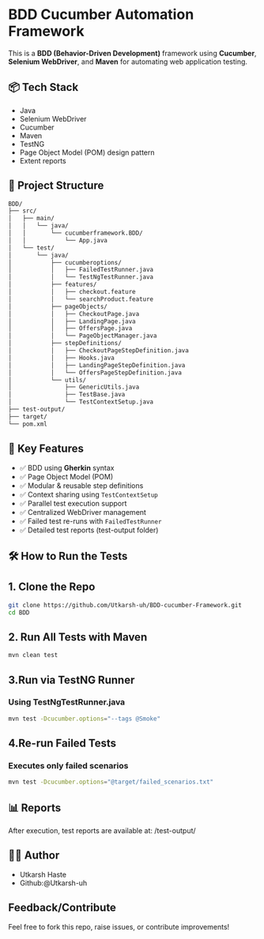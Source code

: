 # BDD Cucumber Automation Framework

This is a **BDD (Behavior-Driven Development)** framework using **Cucumber**, **Selenium WebDriver**, and **Maven** for automating web application testing.

## 📦 Tech Stack

- Java
- Selenium WebDriver
- Cucumber
- Maven
- TestNG 
- Page Object Model (POM) design pattern
- Extent reports

## 📁 Project Structure
~~~ bash
BDD/
├── src/
│   ├── main/
│   │   └── java/
│   │       └── cucumberframework.BDD/
│   │           └── App.java
│   └── test/
│       └── java/
│           ├── cucumberoptions/
│           │   ├── FailedTestRunner.java
│           │   └── TestNgTestRunner.java
│           ├── features/
│           │   ├── checkout.feature
│           │   └── searchProduct.feature
│           ├── pageObjects/
│           │   ├── CheckoutPage.java
│           │   ├── LandingPage.java
│           │   ├── OffersPage.java
│           │   └── PageObjectManager.java
│           ├── stepDefinitions/
│           │   ├── CheckoutPageStepDefinition.java
│           │   ├── Hooks.java
│           │   ├── LandingPageStepDefinition.java
│           │   └── OffersPageStepDefinition.java
│           └── utils/
│               ├── GenericUtils.java
│               ├── TestBase.java
│               └── TestContextSetup.java
├── test-output/
├── target/
└── pom.xml

~~~

## 🧰 Key Features

- ✅ BDD using **Gherkin** syntax
- ✅ Page Object Model (POM)
- ✅ Modular & reusable step definitions
- ✅ Context sharing using `TestContextSetup`
- ✅ Parallel test execution support
- ✅ Centralized WebDriver management
- ✅ Failed test re-runs with `FailedTestRunner`
- ✅ Detailed test reports (test-output folder)

 ## 🛠️ How to Run the Tests

## 1. Clone the Repo
```bash
git clone https://github.com/Utkarsh-uh/BDD-cucumber-Framework.git
cd BDD
```
## 2. Run All Tests with Maven
```bash
mvn clean test
```

## 3.Run via TestNG Runner
### Using TestNgTestRunner.java
```bash
mvn test -Dcucumber.options="--tags @Smoke"
```

## 4.Re-run Failed Tests
### Executes only failed scenarios
```bash
mvn test -Dcucumber.options="@target/failed_scenarios.txt"
```

## 📊 Reports
After execution, test reports are available at:
/test-output/

## 🙋‍♂️ Author
- Utkarsh Haste
- Github:@Utkarsh-uh

## Feedback/Contribute
Feel free to fork this repo, raise issues, or contribute improvements!  






